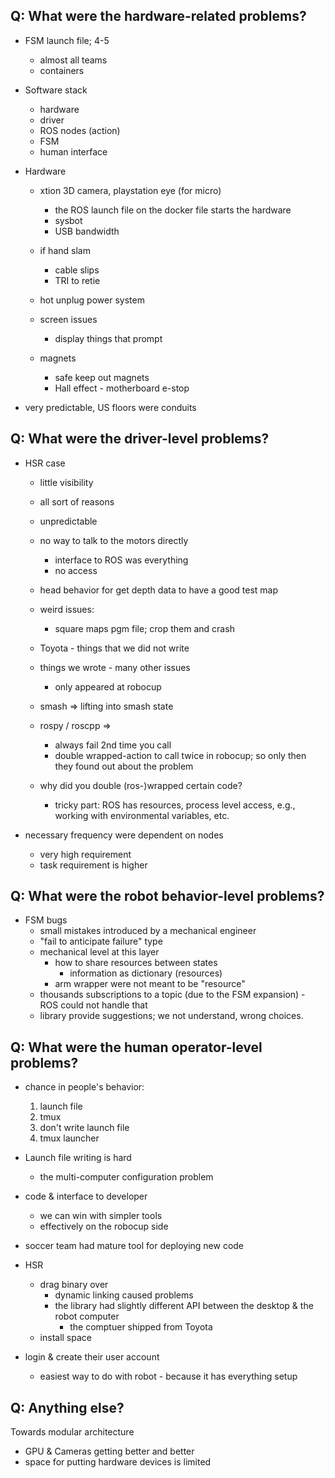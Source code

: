Q: What were the hardware-related problems?
---

- FSM launch file; 4-5
  - almost all teams
  - containers

- Software stack
  - hardware
  - driver
  - ROS nodes (action)
  - FSM
  - human interface

- Hardware
  - xtion 3D camera, playstation eye (for micro)
    - the ROS launch file on the docker file starts the hardware
    - sysbot
    - USB bandwidth

  - if hand slam
    - cable slips
    - TRI to retie

  - hot unplug power system

  - screen issues
    - display things that prompt

  - magnets
    - safe keep out magnets
    - Hall effect - motherboard e-stop

- very predictable, US floors were conduits

Q: What were the driver-level problems?
---

- HSR case
  - little visibility
  - all sort of reasons
  - unpredictable
  - no way to talk to the motors directly
    - interface to ROS was everything
    - no access

  - head behavior for get depth data to have a good test map

  - weird issues:
    - square maps pgm file; crop them and crash

  - Toyota - things that we did not write

  - things we wrote - many other issues
    - only appeared at robocup

  - smash => lifting into smash state

  - rospy / roscpp =>
    - always fail 2nd time you call
    - double wrapped-action to call twice in robocup; so only then they found out about the problem
  - why did you double (ros-)wrapped certain code?
    - tricky part: ROS has resources, process level access, e.g., working with environmental variables, etc.

- necessary frequency were dependent on nodes
  - very high requirement
  - task requirement is higher

Q: What were the robot behavior-level problems?
---

- FSM bugs
  - small mistakes introduced by a mechanical engineer
  - "fail to anticipate failure" type
  - mechanical level at this layer
    - how to share resources between states
      - information as dictionary (resources)
    - arm wrapper were not meant to be "resource"
  - thousands subscriptions to a topic (due to the FSM expansion) - ROS could not handle that
  - library provide suggestions; we not understand, wrong choices.


Q: What were the human operator-level problems?
---

- chance in people's behavior:
  1. launch file
  2. tmux
  3. don't write launch file
  4. tmux launcher

- Launch file writing is hard
  - the multi-computer configuration problem

- code & interface to developer
  - we can win with simpler tools
  - effectively on the robocup side

- soccer team had mature tool for deploying new code

- HSR
  - drag binary over
    - dynamic linking caused problems
    - the library had slightly different API between the desktop & the robot computer
      - the comptuer shipped from Toyota
  - install space

- login & create their user account
  - easiest way to do with robot - because it has everything setup

Q: Anything else?
---

Towards modular architecture

- GPU & Cameras getting better and better
- space for putting hardware devices is limited
